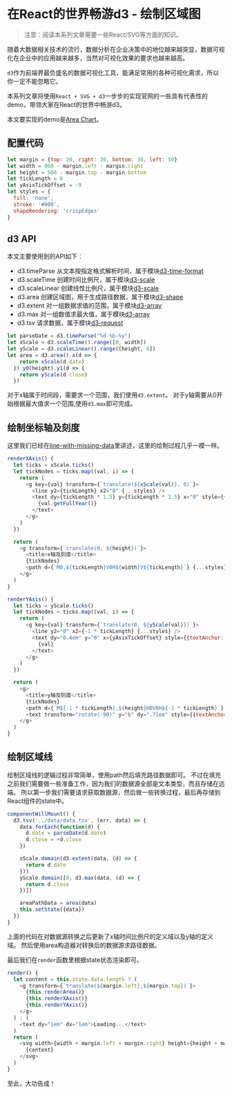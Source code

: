 # 在React的世界畅游d3 - 绘制区域图

> 注意：阅读本系列文章需要一些React/SVG等方面的知识。

随着大数据相关技术的流行，数据分析在企业决策中的地位越来越突显，数据可视化在企业中的应用越来越多，当然对可视化效果的要求也越来越高。

`d3`作为前端界最负盛名的数据可视化工具，能满足常用的各种可视化需求，所以你一定不能忽略它。

本系列文章将使用`React + SVG + d3`一步步的实现官网的一些具有代表性的demo，带领大家在React的世界中畅游d3。

本文要实现的demo是[Area Chart](https://bl.ocks.org/mbostock/3883195)。

## 配置代码

```js
let margin = {top: 20, right: 20, bottom: 30, left: 50}
let width = 960 - margin.left - margin.right
let height = 500 - margin.top - margin.bottom
let tickLength = 6
let yAsixTickOffset = -9
let styles = {
  fill: 'none',
  stroke: '#000',
  shapeRendering: 'crispEdges'
}
```

## d3 API

本文主要使用到的API如下：

- d3.timeParse 从文本按指定格式解析时间，属于模块[d3-time-format](https://github.com/d3/d3-time-format)
- d3.scaleTime 创建时间比例尺，属于模块[d3-scale](https://github.com/simongfxu/simongfxu.github.com/blob/master/d3-explorer/api/d3-scale.md)
- d3.scaleLinear 创建线性比例尺，属于模块[d3-scale](https://github.com/simongfxu/simongfxu.github.com/blob/master/d3-explorer/api/d3-scale.md)
- d3.area 创建区域图，用于生成路径数据，属于模块[d3-shape](https://github.com/simongfxu/simongfxu.github.com/blob/master/d3-explorer/api/d3-shape.md)
- d3.extent 对一组数据求值的范围，属于模块[d3-array](https://github.com/simongfxu/simongfxu.github.com/blob/master/d3-explorer/api/d3-array.md)
- d3.max 对一组数值求最大值，属于模块[d3-array](https://github.com/simongfxu/simongfxu.github.com/blob/master/d3-explorer/api/d3-array.md)
- d3.tsv 请求数据，属于模块[d3-request](https://github.com/d3/d3-request)

```js
let parseDate = d3.timeParse("%d-%b-%y")
let xScale = d3.scaleTime().range([0, width])
let yScale = d3.scaleLinear().range([height, 0])
let area = d3.area().x(d => {
    return xScale(d.date)
  }).y0(height).y1(d => {
    return yScale(d.close)
  })
```

对于x轴属于时间段，需要求一个范围，我们使用`d3.extent`。
对于y轴需要从0开始根据最大值求一个范围,使用`d3.max`即可完成。

## 绘制坐标轴及刻度

这里我们已经在[line-with-missing-data](http://simongfxu.github.io/d3-explorer/examples/?line-with-missing-data)里讲述，这里的绘制过程几乎一模一样。

```js
renderXAxis() {
  let ticks = xScale.ticks()
  let tickNodes = ticks.map((val, i) => {
    return (
      <g key={val} transform={`translate(${xScale(val)}, 0)`}>
        <line y2={tickLength} x2="0" {...styles} />
        <text dy={tickLength * 1.5} y={tickLength * 1.5} x="0" style={{textAnchor:'middle'}}>
          {val.getFullYear()}
        </text>
      </g>
    )
  })

  return (
    <g transform={`translate(0, ${height})`}>
      <title>x轴及刻度</title>
      {tickNodes}
      <path d={`M0,${tickLength}V0H${width}V${tickLength}`} {...styles} />
    </g>
  )
}

renderYAxis() {
  let ticks = yScale.ticks()
  let tickNodes = ticks.map((val, i) => {
    return (
      <g key={val} transform={`translate(0, ${yScale(val)})`}>
        <line y2="0" x2={-1 * tickLength} {...styles} />
        <text dy="0.4em" y="0" x={yAsixTickOffset} style={{textAnchor:'end'}}>
          {val}
        </text>
      </g>
    )
  })

  return (
    <g>
      <title>y轴及刻度</title>
      {tickNodes}
      <path d={`M${-1 * tickLength},${height}H0V0H${-1 * tickLength}`} {...styles} />
      <text transform="rotate(-90)" y="6" dy=".71em" style={{textAnchor: 'end'}}>Price ($)</text>
    </g>
  )
}
```

## 绘制区域线

绘制区域线的逻辑过程非常简单，使用path然后填充路径数据即可。
不过在填充之前我们需要做一些准备工作，因为我们的数据源全部是文本类型，而且存储在远端。
所以第一步我们需要请求获取数据源，然后做一些转换过程，最后再存储到React组件的state中。

```js
componentWillMount() {
  d3.tsv('../data/data.tsv', (err, data) => {
    data.forEach(function(d) {
      d.date = parseDate(d.date)
      d.close = +d.close
    })

    xScale.domain(d3.extent(data, (d) => {
      return d.date
    }))
    yScale.domain([0, d3.max(data, (d) => {
      return d.close
    })])

    areaPathData = area(data)
    this.setState({data})
  })
}
```

上面的代码在对数据源转换之后更新了x轴时间比例尺的定义域以及y轴的定义域。
然后使用area构造器对转换后的数据源求路径数据。

最后我们在`render`函数里根据state状态渲染即可。

```js
render() {
  let content = this.state.data.length ? (
    <g transform={`translate(${margin.left},${margin.top})`}>
      {this.renderArea()}
      {this.renderXAxis()}
      {this.renderYAxis()}
    </g>
  ) : (
    <text dy="1em" dx="1em">Loading...</text>
  )
  return (
    <svg width={width + margin.left + margin.right} height={height + margin.top + margin.bottom}>
      {content}
    </svg>
  )
}
```

至此，大功告成！
